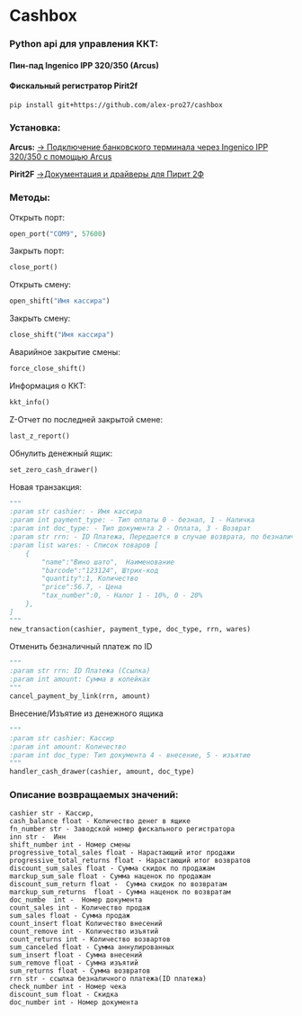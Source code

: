 # Cashbox
### Python api для управления ККТ:
#### Пин-пад Ingenico IPP 320/350 (Arcus)
#### Фискальный регистратор Pirit2f

```
pip install git+https://github.com/alex-pro27/cashbox
```

### Установка:
**Arcus:**
<a href="https://support.merkata.ru/hc/ru/articles/115002583629-%D0%9F%D0%BE%D0%B4%D0%BA%D0%BB%D1%8E%D1%87%D0%B5%D0%BD%D0%B8%D0%B5-%D0%B1%D0%B0%D0%BD%D0%BA%D0%BE%D0%B2%D1%81%D0%BA%D0%BE%D0%B3%D0%BE-%D1%82%D0%B5%D1%80%D0%BC%D0%B8%D0%BD%D0%B0%D0%BB%D0%B0-%D1%87%D0%B5%D1%80%D0%B5%D0%B7-Ingenico-IPP-320-350-%D1%81-%D0%BF%D0%BE%D0%BC%D0%BE%D1%89%D1%8C%D1%8E-Arcus">-> Подключение банковского терминала через Ingenico IPP 320/350 с помощью Arcus</a>

**Pirit2F**
<a href="https://www.crystals.ru/support/download/kkt-pirit-2f">->Документация и драйверы для Пирит 2Ф</a>

### Методы:
Открыть порт:
```python
open_port("COM9", 57600)
```
Закрыть порт:
```python
close_port()
```
Открыть смену:
```python
open_shift("Имя кассира")
```
Закрыть смену:
```python
close_shift("Имя кассира")
```
Аварийное закрытие смены:
```python
force_close_shift()
```
Информация о ККТ:
```python
kkt_info()
```
Z-Отчет по последней закрытой смене:
```python
last_z_report()
```
Обнулить денежный ящик:
```python
set_zero_cash_drawer()
```
Новая транзакция:
```python
"""
:param str cashier: - Имя кассира
:param int payment_type: - Тип оплаты 0 - безнал, 1 - Наличка
:param int doc_type: - Тип документа 2 - Оплата, 3 - Возврат
:param str rrn: - ID Платежа, Передается в случае возврата, по безналичному платежу, в остальных случаях, пустая строка ""
:param list wares: - Список товаров [
	{
		"name":"Вино шато",  Наименование
		"barcode":"123124", Штрих-код
		"quantity":1, Количество
		"price":56.7, - Цена
		"tax_number":0, - Налог 1 - 10%, 0 - 20%
	},
]
"""
new_transaction(cashier, payment_type, doc_type, rrn, wares)
```
Отменить безналичный платеж по ID
```python
"""
:param str rrn: ID Платежа (Ссылка)
:param int amount: Сумма в копейках
"""
cancel_payment_by_link(rrn, amount)
```
Внесение/Изъятие из денежного ящика
```python
"""
:param str cashier: Кассир
:param int amount: Количество
:param int doc_type: Тип документа 4 - внесение, 5 - изъятие
"""
handler_cash_drawer(cashier, amount, doc_type)
```

### Описание возвращаемых значений:
```
cashier str - Кассир,
cash_balance float - Количество денег в ящике
fn_number str - Заводской номер фискального регистратора
inn str -  Инн
shift_number int - Номер смены
progressive_total_sales float - Нарастающий итог продажи
progressive_total_returns float - Нарастающий итог возвратов
discount_sum_sales float - Сумма скидок по продажам
marckup_sum_sale float - Сумма наценок по продажам
discount_sum_return float -  Сумма скидок по возвратам
marckup_sum_returns  float - Сумма наценок по возвратам
doc_numbe  int -  Номер документа
count_sales int - Количество продаж
sum_sales float - Сумма продаж
count_insert float Количество внесений
count_remove int - Количество изъятий
count_returns int - Количество возвартов
sum_canceled float - Сумма аннулированных
sum_insert float - Сумма внесений
sum_remove float - Сумма изъятий
sum_returns float - Сумма возвратов
rrn str - ссылка безналичного платежа(ID платежа) 
check_number int - Номер чека
discount_sum float - Скидка
doc_number int - Номер документа
```